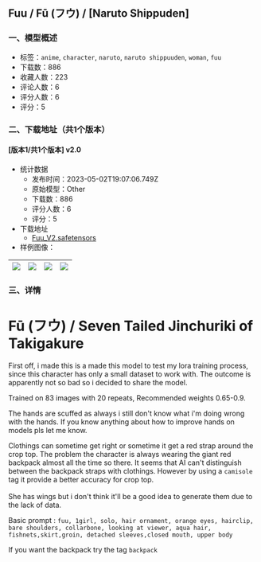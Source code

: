 ## Fuu / Fū (フウ) / [Naruto Shippuden]
### 一、模型概述

- 标签：`anime`, `character`, `naruto`, `naruto shippuuden`, `woman`, `fuu`
- 下载数：886
- 收藏人数：223
- 评论人数：6
- 评分人数：6
- 评分：5

### 二、下载地址（共1个版本）

#### [版本1/共1个版本] v2.0

- 统计数据
  - 发布时间：2023-05-02T19:07:06.749Z
  - 原始模型：Other
  - 下载数：886
  - 评分人数：6
  - 评分：5
- 下载地址
  - [Fuu_V2.safetensors](https://civitai.com/api/download/models/52640)
- 样例图像：

| <img src="https://image.civitai.com/xG1nkqKTMzGDvpLrqFT7WA/f8798634-b199-46ce-3708-a958e3583400/width=450/569016.jpeg" /> | <img src="https://image.civitai.com/xG1nkqKTMzGDvpLrqFT7WA/eeaead66-3fa6-4658-5d43-1ca45ba65400/width=450/567482.jpeg" /> | <img src="https://image.civitai.com/xG1nkqKTMzGDvpLrqFT7WA/5ffb861c-83ca-4c51-de40-be98860c4600/width=450/567615.jpeg" /> | <img src="https://image.civitai.com/xG1nkqKTMzGDvpLrqFT7WA/3d37bd37-ebcc-4bcb-e423-d6d6029f7100/width=450/569017.jpeg" /> |
| ---- | ---- | ---- | ---- |


### 三、详情
<h1><strong>Fū</strong> (フウ) / Seven Tailed Jinchuriki of Takigakure</h1><p>First off, i made this is a made this model to test my lora training process, since this character has only a small dataset to work with. The outcome is apparently not so bad so i decided to share the model. </p><p></p><p>Trained on 83 images with 20 repeats, Recommended weights 0.65-0.9.</p><p>The hands are scuffed as always i still don't know what i'm doing wrong with the hands. If you know anything about how to improve hands on models pls let me know.</p><p></p><p>Clothings can sometime get right or sometime it get a red strap around the crop top. The problem the character is always wearing the giant red backpack almost all the time so there. It seems that AI can't distinguish between the backpack straps with clothings. However by using a <code>camisole</code> tag it provide a better accuracy for crop top. <br /><br />She has wings but i don't think it'll be a good idea to generate them due to the lack of data.</p><p></p><p>Basic prompt : <code>fuu, 1girl, solo, hair ornament, orange eyes, hairclip, bare shoulders, collarbone, looking at viewer, aqua hair, fishnets,skirt,groin, detached sleeves,closed mouth, upper body</code></p><p></p><p>If you want the backpack try the tag <code>backpack</code></p>